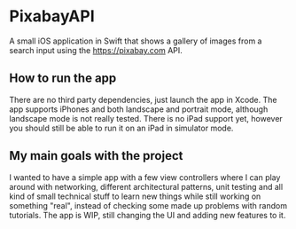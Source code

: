 # PixabayAPI

A small iOS application in Swift that shows a gallery of images from a search input using the https://pixabay.com API. 

## How to run the app

There are no third party dependencies, just launch the app in Xcode. The app supports iPhones and both landscape and portrait mode, although landscape mode is not really tested. There is no iPad support yet, however you should still be able to run it on an iPad in simulator mode.

## My main goals with the project

I wanted to have a simple app with a few view controllers where I can play around with networking, different architectural patterns, unit testing and all kind of small technical stuff to learn new things while still working on something "real", instead of checking some made up problems with random tutorials.
The app is WIP, still changing the UI and adding new features to it.
